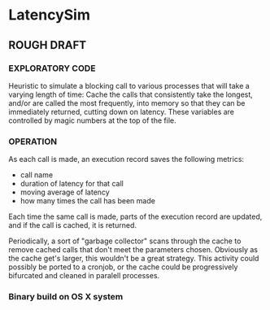 # LatencySim

 ## ROUGH DRAFT
 
 ### EXPLORATORY CODE
 Heuristic to simulate a blocking call to various processes that will take a varying length of time:
 Cache the calls that consistently take the longest, and/or are called the most frequently, into 
 memory so that they can be immediately returned, cutting down on latency. These variables are controlled by magic numbers at the top of the file.

### OPERATION
As each call is made, an execution record saves the following metrics:
- call name
- duration of latency for that call
- moving average of latency
- how many times the call has been made

Each time the same call is made, parts of the execution record are updated, and if the call is cached, it is returned.

Periodically, a sort of "garbage collector" scans through the cache to remove cached calls that don't meet the parameters chosen. Obviously as the cache get's larger, this wouldn't be a great strategy. This activity could possibly be ported to a cronjob, or the cache could be progressively bifurcated and cleaned in paralell processes.

 ### Binary build on OS X system

